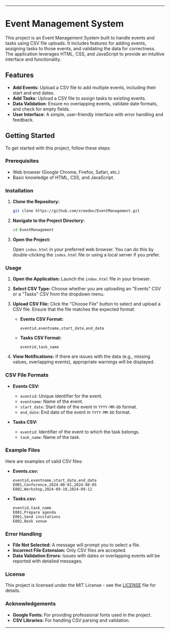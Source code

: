 
---

# Event Management System

This project is an Event Management System built to handle events and tasks using CSV file uploads. It includes features for adding events, assigning tasks to those events, and validating the data for correctness. The application leverages HTML, CSS, and JavaScript to provide an intuitive interface and functionality.

## Features

- **Add Events**: Upload a CSV file to add multiple events, including their start and end dates.
- **Add Tasks**: Upload a CSV file to assign tasks to existing events.
- **Data Validation**: Ensure no overlapping events, validate date formats, and check for empty fields.
- **User Interface**: A simple, user-friendly interface with error handling and feedback.

## Getting Started

To get started with this project, follow these steps:

### Prerequisites

- Web browser (Google Chrome, Firefox, Safari, etc.)
- Basic knowledge of HTML, CSS, and JavaScript.

### Installation

1. **Clone the Repository:**

   ```bash
   git clone https://github.com/xreedev/EventManagement.git
   ```

2. **Navigate to the Project Directory:**

   ```bash
   cd EventManagement
   ```

3. **Open the Project:**

   Open `index.html` in your preferred web browser. You can do this by double-clicking the `index.html` file or using a local server if you prefer.

### Usage

1. **Open the Application:**
   Launch the `index.html` file in your browser.

2. **Select CSV Type:**
   Choose whether you are uploading an "Events" CSV or a "Tasks" CSV from the dropdown menu.

3. **Upload CSV File:**
   Click the "Choose File" button to select and upload a CSV file. Ensure that the file matches the expected format:
   
   - **Events CSV Format:**
     ```
     eventid,eventname,start_date,end_date
     ```
   
   - **Tasks CSV Format:**
     ```
     eventid,task_name
     ```

4. **View Notifications:**
   If there are issues with the data (e.g., missing values, overlapping events), appropriate warnings will be displayed.

### CSV File Formats

- **Events CSV:**
  - `eventid`: Unique identifier for the event.
  - `eventname`: Name of the event.
  - `start_date`: Start date of the event in `YYYY-MM-DD` format.
  - `end_date`: End date of the event in `YYYY-MM-DD` format.

- **Tasks CSV:**
  - `eventid`: Identifier of the event to which the task belongs.
  - `task_name`: Name of the task.

### Example Files

Here are examples of valid CSV files:

- **Events.csv:**
  ```csv
  eventid,eventname,start_date,end_date
  E001,Conference,2024-08-01,2024-08-05
  E002,Workshop,2024-09-10,2024-09-12
  ```

- **Tasks.csv:**
  ```csv
  eventid,task_name
  E001,Prepare agenda
  E001,Send invitations
  E002,Book venue
  ```

### Error Handling

- **File Not Selected:** A message will prompt you to select a file.
- **Incorrect File Extension:** Only CSV files are accepted.
- **Data Validation Errors:** Issues with dates or overlapping events will be reported with detailed messages.


### License

This project is licensed under the MIT License - see the [LICENSE](LICENSE) file for details.

### Acknowledgements

- **Google Fonts:** For providing professional fonts used in the project.
- **CSV Libraries:** For handling CSV parsing and validation.

---

